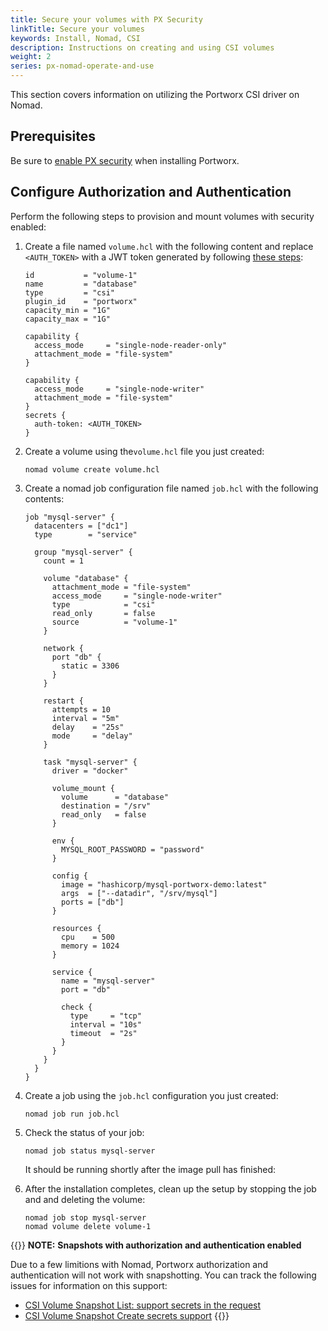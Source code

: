 ```yaml
---
title: Secure your volumes with PX Security
linkTitle: Secure your volumes
keywords: Install, Nomad, CSI
description: Instructions on creating and using CSI volumes
weight: 2
series: px-nomad-operate-and-use
---
```


This section covers information on utilizing the Portworx CSI driver on Nomad.

## Prerequisites

Be sure to [enable PX security](/install-with-other/nomad/installation/install-as-a-nomad-job/#enable-px-security) when installing Portworx.

## Configure Authorization and Authentication

Perform the following steps to provision and mount volumes with security enabled:

1. Create a file named `volume.hcl` with the following content and replace `<AUTH_TOKEN>` with a JWT token generated by following [these steps](/reference/cli/self-signed-tokens/):

    ```text
    id           = "volume-1"
    name         = "database"
    type         = "csi"
    plugin_id    = "portworx"
    capacity_min = "1G"
    capacity_max = "1G"

    capability {
      access_mode     = "single-node-reader-only"
      attachment_mode = "file-system"
    }

    capability {
      access_mode     = "single-node-writer"
      attachment_mode = "file-system"
    }
    secrets {
      auth-token: <AUTH_TOKEN>
    }
    ```


2. Create a volume using the`volume.hcl` file you just created:

    ```text
    nomad volume create volume.hcl
    ```

3. Create a nomad job configuration file named `job.hcl` with the following contents:

    ```text
    job "mysql-server" {
      datacenters = ["dc1"]
      type        = "service"

      group "mysql-server" {
        count = 1

        volume "database" {
          attachment_mode = "file-system"
          access_mode     = "single-node-writer"
          type            = "csi"
          read_only       = false
          source          = "volume-1"
        }

        network {
          port "db" {
            static = 3306
          }
        }

        restart {
          attempts = 10
          interval = "5m"
          delay    = "25s"
          mode     = "delay"
        }

        task "mysql-server" {
          driver = "docker"

          volume_mount {
            volume      = "database"
            destination = "/srv"
            read_only   = false
          }

          env {
            MYSQL_ROOT_PASSWORD = "password"
          }

          config {
            image = "hashicorp/mysql-portworx-demo:latest"
            args  = ["--datadir", "/srv/mysql"]
            ports = ["db"]
          }

          resources {
            cpu    = 500
            memory = 1024
          }

          service {
            name = "mysql-server"
            port = "db"

            check {
              type     = "tcp"
              interval = "10s"
              timeout  = "2s"
            }
          }
        }
      }
    }
    ```

4. Create a job using the `job.hcl` configuration you just created:

    ```text
    nomad job run job.hcl
    ```

5. Check the status of your job:

    ```text
    nomad job status mysql-server
    ```

    It should be running shortly after the image pull has finished:

6. After the installation completes, clean up the setup by stopping the job and and deleting the volume:

    ```text
    nomad job stop mysql-server 
    nomad volume delete volume-1
    ```

{{<info>}}
**NOTE:** **Snapshots with authorization and authentication enabled**

Due to a few limitions with Nomad, Portworx authorization and authentication will not work with snapshotting. You can track the following issues for information on this support:

* [CSI Volume Snapshot List: support secrets in the request](https://github.com/hashicorp/nomad/issues/10640)
* [CSI Volume Snapshot Create secrets support](https://github.com/hashicorp/nomad/issues/10639)
{{</info>}}
